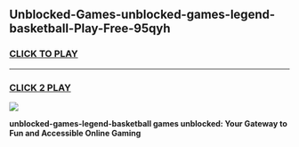 
## Unblocked-Games-unblocked-games-legend-basketball-Play-Free-95qyh
<h3>
<a href="https://premium76.site?title=unblocked-games-legend-basketball&ref=18A">CLICK TO PLAY</a></h3>
<hr>

<h3>
<a href="https://premium76.site?title=unblocked-games-legend-basketball&ref=18A">CLICK 2 PLAY</a>
  
</h3>

<a href="https://premium76.site?title=unblocked-games-legend-basketball&ref=18A"><img src="https://clearcache.store/games.png"></a>


**unblocked-games-legend-basketball games unblocked: Your Gateway to Fun and Accessible Online Gaming**
